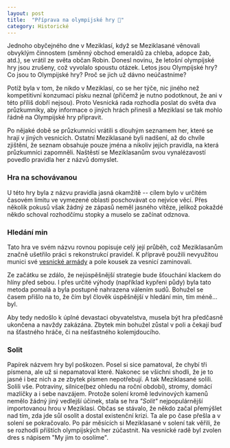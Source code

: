 ```yaml
---
layout: post
title:  "Příprava na olympijské hry 🏅"
category: Historické
---
```


Jednoho obyčejného dne v Meziklasí, když se Meziklasané věnovali obvyklým činnostem (směnný obchod emeraldů za chleba, adopce žab, atd.), se vrátil ze světa občan Robin.
Donesl novinu, že letošní olympijské hry jsou zrušeny, což vyvolalo spoustu otázek.
Letos jsou Olympijské hry?
Co jsou to Olympijské hry?
Proč se jich už dávno neúčastníme?

Potíž byla v tom, že nikdo v Meziklasí, co se her týče, nic jiného než kompetitivní konzumaci písku neznal (přičemž je nutno podotknout, že ani v této příliš dobří nejsou).
Proto Vesnická rada rozhodla poslat do světa dva průzkumníky, aby informace o jiných hrách přinesli a Meziklasí se tak mohlo řádně na Olympijské hry připravit.

Po nějaké době se průzkumníci vrátili s dlouhým seznamem her, které se hrají v jiných vesnicích.
Ostatní Meziklasané byli nadšení, až do chvíle zjištění, že seznam obsahuje pouze jména a nikoliv jejich pravidla, na která průzkumníci zapomněli.
Naštěstí se Meziklasanům svou vynalézavostí povedlo pravidla her z názvů domyslet.

### Hra na schovávanou
U této hry byla z názvu pravidla jasná okamžitě -- cílem bylo v určitém časovém limitu ve vymezené oblasti poschovávat co nejvíce věcí. Přes několik pokusů však žádný ze zápasů neměl jasného vítěze, jelikož pokaždé někdo schoval rozhodčímu stopky a muselo se začínat odznova.

### Hledání min
Tato hra ve svém názvu rovnou popisuje celý její průběh, což Meziklasanům značně ušetřilo práci s rekonstrukcí pravidel.
K přípravě použili nevyužitou munici své [vesnické armády](/historicke/system-obrany/) a pole kousek za vesnicí zaminovali.

Ze začátku se zdálo, že nejúspěšnější strategie bude šťouchání klackem do hlíny před sebou.
I přes určité výhody (například kypřeni půdy) byla tato metoda pomalá a byla postupně nahrazena válením sudů. Bohužel se časem přišlo na to, že čím byl člověk úspěšnější v hledání min, tím méně... byl.

Aby tedy nedošlo k úplné devastaci obyvatelstva, musela být hra předčasně ukončena a navždy zakázána.
Zbytek min bohužel zůstal v poli a čekají buď na šťastného hráče, či na nešťastného kolemjdoucího.

### Solit
Papírek názvem hry byl poškozen.
Posel si sice pamatoval, že chybí tři písmena, ale už si nepamatoval které.
Nakonec se všichni shodli, že je to jasné i bez nich a ze zbytek písmen nepotřebují.
A tak Meziklasané solili.
Solili vše.
Potraviny, silnice(bez ohledu na roční období), stromy, domácí mazlíčky a i sebe navzájem.
Protože solení kromě ledvinových kamenů nemělo žádný jiný vedlejší účinek, stala se hra *"Solit"* nejpopulárnější importovanou hrou v Meziklasí.
Občas se stávalo, že někdo začal přemýšlet nad tím, zda jde sůl osolit a dostal existenční krizi.
Ta ale po čase přešla a v solení se pokračovalo.
Po pár měsících si Meziklasané v solení tak věřili, že se rozhodli příštích olympijských her zúčastnit.
Na vesnické radě byl zvolen dres s nápisem "My jim to osolíme".

